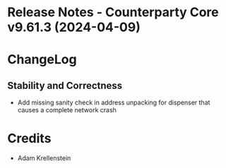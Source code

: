 # Release Notes - Counterparty Core v9.61.3 (2024-04-09)

# ChangeLog

## Stability and Correctness
* Add missing sanity check in address unpacking for dispenser that causes a complete network crash

# Credits
* Adam Krellenstein
